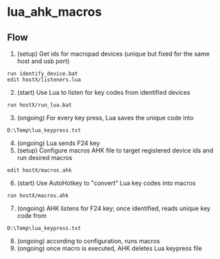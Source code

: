 # lua_ahk_macros

## Flow

1. (setup) Get ids for macropad devices (unique but fixed for the same host and usb port)
```
run identify_device.bat
edit hostX/listeners.lua
```
2. (start) Use Lua to listen for key codes from identified devices
```
run hostX/run_lua.bat
```
3. (ongoing) For every key press, Lua saves the unique code into
```
D:\Temp\lua_keypress.txt
```
4. (ongoing) Lua sends F24 key
5. (setup) Configure macros AHK file to target registered device ids and run desired macros
```
edit hostX/macros.ahk
```
6. (start) Use AutoHotkey to "convert" Lua key codes into macros
```
run hostX/macros.ahk
``` 
7. (ongoing) AHK listens for F24 key; once identified, reads unique key code from 
```
D:\Temp\lua_keypress.txt
```
8. (ongoing) according to configuration, runs macros
9. (ongoing) once macro is executed, AHK deletes Lua keypress file

